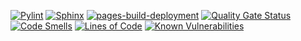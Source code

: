 [![Pylint](https://github.com/camilo-cf/blackboard_photo2cleanimage/actions/workflows/pylint.yml/badge.svg)](https://github.com/camilo-cf/blackboard_photo2cleanimage/actions/workflows/pylint.yml)
[![Sphinx](https://github.com/camilo-cf/blackboard_photo2cleanimage/actions/workflows/sphinx_action.yml/badge.svg)](https://github.com/camilo-cf/blackboard_photo2cleanimage/actions/workflows/sphinx_action.yml)
[![pages-build-deployment](https://github.com/camilo-cf/blackboard_photo2cleanimage/actions/workflows/pages/pages-build-deployment/badge.svg)](https://github.com/camilo-cf/blackboard_photo2cleanimage/actions/workflows/pages/pages-build-deployment)
[![Quality Gate Status](https://sonarcloud.io/api/project_badges/measure?project=camilo-cf_blackboard_photo2cleanimage&metric=alert_status)](https://sonarcloud.io/summary/new_code?id=camilo-cf_blackboard_photo2cleanimage)
[![Code Smells](https://sonarcloud.io/api/project_badges/measure?project=camilo-cf_blackboard_photo2cleanimage&metric=code_smells)](https://sonarcloud.io/summary/new_code?id=camilo-cf_blackboard_photo2cleanimage)
[![Lines of Code](https://sonarcloud.io/api/project_badges/measure?project=camilo-cf_blackboard_photo2cleanimage&metric=ncloc)](https://sonarcloud.io/summary/new_code?id=camilo-cf_blackboard_photo2cleanimage)
[![Known Vulnerabilities](https://snyk.io/test/github/camilo-cf/blackboard_photo2cleanimage/badge.svg)](https://snyk.io/test/github/camilo-cf/blackboard_photo2cleanimage)
